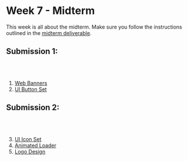 # Week 7 - Midterm

<Countdown date="2024-10-15" customMessage="No need to rush ahead. This content will be available before this week's theory class, so just focus on what we're learning this week.">

This week is all about the midterm. Make sure you follow the instructions outlined in the [midterm deliverable](../../deliverables/assignments/midterm.md).

## Submission 1:

<br>

<Badge text="Section 010: October 15th @9:00pm" />
<br/>
<Badge type="error" text="Section 020: October 15th @7:00pm" />

1. [Web Banners](../../deliverables/assignments/midterm.md#web-banners)
2. [UI Button Set](../../deliverables/assignments/midterm.md#ui-button-set)

## Submission 2:

<br>

<Badge text="Section 010: October 20th @11:59pm" />
<br/>
<Badge type="error" text="Section 020: October 20th @11:59pm" />

3. [UI Icon Set](../../deliverables/assignments/midterm.md#ui-icon-set)
4. [Animated Loader](../../deliverables/assignments/midterm.md#animated-loader)
5. [Logo Design](../../deliverables/assignments/midterm.md#logo-design)

</Countdown>
